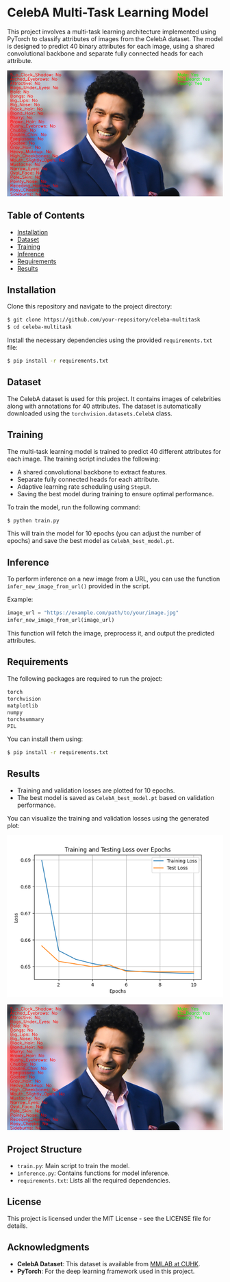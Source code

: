 # CelebA Multi-Task Learning Model

This project involves a multi-task learning architecture implemented using PyTorch to classify attributes of images from the CelebA dataset. The model is designed to predict 40 binary attributes for each image, using a shared convolutional backbone and separate fully connected heads for each attribute.

![Training and Testing Loss](output.png)

## Table of Contents

- [Installation](#installation)
- [Dataset](#dataset)
- [Training](#training)
- [Inference](#inference)
- [Requirements](#requirements)
- [Results](#results)

## Installation

Clone this repository and navigate to the project directory:

```bash
$ git clone https://github.com/your-repository/celeba-multitask
$ cd celeba-multitask
```

Install the necessary dependencies using the provided `requirements.txt` file:

```bash
$ pip install -r requirements.txt
```

## Dataset

The CelebA dataset is used for this project. It contains images of celebrities along with annotations for 40 attributes. The dataset is automatically downloaded using the `torchvision.datasets.CelebA` class.

## Training

The multi-task learning model is trained to predict 40 different attributes for each image. The training script includes the following:

- A shared convolutional backbone to extract features.
- Separate fully connected heads for each attribute.
- Adaptive learning rate scheduling using `StepLR`.
- Saving the best model during training to ensure optimal performance.

To train the model, run the following command:

```bash
$ python train.py
```

This will train the model for 10 epochs (you can adjust the number of epochs) and save the best model as `CelebA_best_model.pt`.

## Inference

To perform inference on a new image from a URL, you can use the function `infer_new_image_from_url()` provided in the script.

Example:

```python
image_url = "https://example.com/path/to/your/image.jpg"
infer_new_image_from_url(image_url)
```

This function will fetch the image, preprocess it, and output the predicted attributes.

## Requirements

The following packages are required to run the project:

```
torch
torchvision
matplotlib
numpy
torchsummary
PIL
```

You can install them using:

```bash
$ pip install -r requirements.txt
```

## Results

- Training and validation losses are plotted for 10 epochs.
- The best model is saved as `CelebA_best_model.pt` based on validation performance.

You can visualize the training and validation losses using the generated plot:

![Training and Testing Loss](plot.png)

![Training and Testing Loss](output.png)

## Project Structure

- `train.py`: Main script to train the model.
- `inference.py`: Contains functions for model inference.
- `requirements.txt`: Lists all the required dependencies.

## License

This project is licensed under the MIT License - see the LICENSE file for details.

## Acknowledgments

- **CelebA Dataset**: This dataset is available from [MMLAB at CUHK](http://mmlab.ie.cuhk.edu.hk/projects/CelebA.html).
- **PyTorch**: For the deep learning framework used in this project.

